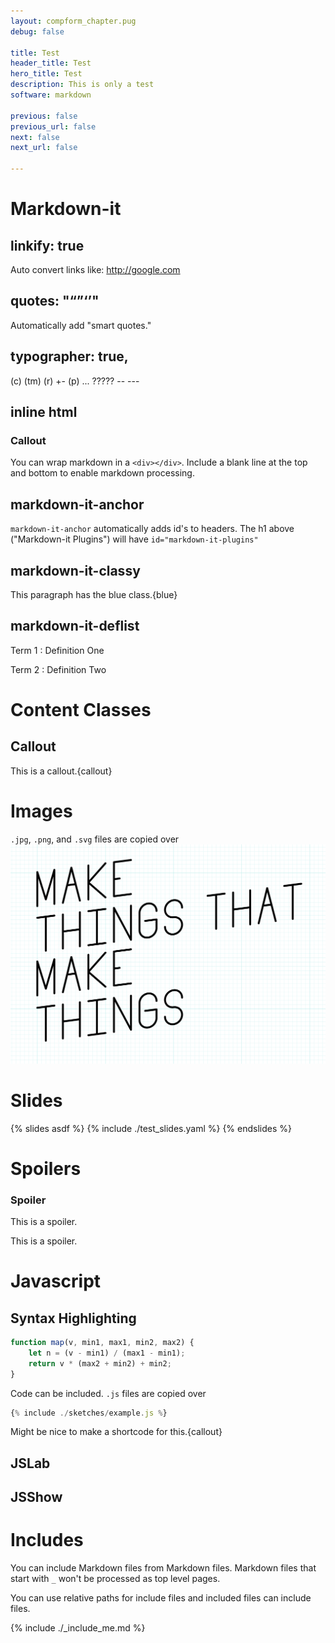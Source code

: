 ```yaml
---
layout: compform_chapter.pug
debug: false

title: Test
header_title: Test
hero_title: Test
description: This is only a test
software: markdown

previous: false
previous_url: false
next: false
next_url: false

---
```


# Markdown-it

## linkify: true
Auto convert links like: http://google.com

## quotes: "“”‘’"

Automatically add "smart quotes."


## typographer: true,
(c) (tm) (r) +-  (p) ... ????? -- ---

## inline html

<div class="callout">

### Callout

You can wrap markdown in a `<div></div>`. Include a blank line at the top and bottom to enable markdown processing.

</div>

## markdown-it-anchor
`markdown-it-anchor` automatically adds id's to headers. The h1 above ("Markdown-it Plugins") will have `id="markdown-it-plugins"`

## markdown-it-classy

This paragraph has the blue class.{blue}

<style>
.blue { color: blue }
</style>

## markdown-it-deflist

Term 1
: Definition One

Term 2
: Definition Two

# Content Classes

## Callout
This is a callout.{callout}


# Images
`.jpg`, `.png`, and `.svg` files are copied over
![Make Things that Make Things](./figures/make_things.png)

# Slides

{% slides asdf %}
{% include ./test_slides.yaml %}
{% endslides %}


# Spoilers

<div class="spoiler" >

### Spoiler

This is a spoiler.

This is a spoiler.

</div>


# Javascript

## Syntax Highlighting

```javascript
function map(v, min1, max1, min2, max2) {
    let n = (v - min1) / (max1 - min1);
    return v * (max2 + min2) + min2;
}
```

Code can be included. `.js` files are copied over

```javascript
{% include ./sketches/example.js %}
```

Might be nice to make a shortcode for this.{callout}

## JSLab

## JSShow



# Includes
You can include Markdown files from Markdown files. Markdown files that start with `_` won't be processed as top level pages.

You can use relative paths for include files and included files can include files.

{% include ./_include_me.md %}
